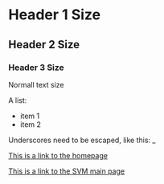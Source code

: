 # Header 1 Size

## Header 2 Size

### Header 3 Size

Normall text size

A list:
- item 1
- item 2

Underscores need to be escaped, like this: \_

[This is a link to the homepage](https://cornelldatascience.github.io/Education-Immersive-Tutorials)

[This is a link to the SVM main page](https://cornelldatascience.github.io/Education-Immersive-Tutorials/SVM.html)